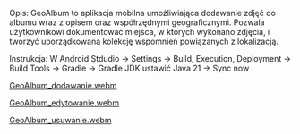 Opis: GeoAlbum to aplikacja mobilna umożliwiająca dodawanie zdjęć do albumu wraz z opisem oraz współrzędnymi geograficznymi. Pozwala użytkownikowi dokumentować miejsca, w których wykonano zdjęcia, i tworzyć uporządkowaną kolekcję wspomnień powiązanych z lokalizacją.

Instrukcja: W Android Stdudio -> Settings -> Build, Execution, Deployment -> Build Tools -> Gradle -> Gradle JDK ustawić Java 21 -> Sync now

[GeoAlbum_dodawanie.webm](https://github.com/user-attachments/assets/9a964913-23af-4377-a8e4-00f6a457e538)

[GeoAlbum_edytowanie.webm](https://github.com/user-attachments/assets/4a036a17-7e8c-46b1-b1df-d72e2c33ecae)

[GeoAlbum_usuwanie.webm](https://github.com/user-attachments/assets/20608353-f0d3-4b23-80b5-1b03412381ba)
